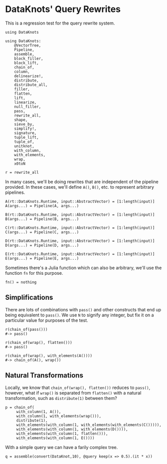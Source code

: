 # DataKnots' Query Rewrites

This is a regression test for the query rewrite system.

    using DataKnots

    using DataKnots:
        @VectorTree,
        Pipeline,
        assemble,
        block_filler,
        block_lift,
        chain_of,
        column,
        delinearize!,
        distribute,
        distribute_all,
        filler,
        flatten,
        lift,
        linearize,
        null_filler,
        pass,
        rewrite_all,
        shape,
        sieve_by,
        simplify!,
        signature,
        tuple_lift,
        tuple_of,
        unitknot,
        with_column,
        with_elements,
        wrap,
        x0toN

    r = rewrite_all

In many cases, we'll be doing rewrites that are independent of the
pipeline provided. In these cases, we'll define `A()`, `B()`, etc.  to
represent arbitrary pipelines.

    A(rt::DataKnots.Runtime, input::AbstractVector) = [1:length(input)]
    A(args...) = Pipeline(A, args...)

    B(rt::DataKnots.Runtime, input::AbstractVector) = [1:length(input)]
    B(args...) = Pipeline(B, args...)

    C(rt::DataKnots.Runtime, input::AbstractVector) = [1:length(input)]
    C(args...) = Pipeline(C, args...)

    D(rt::DataKnots.Runtime, input::AbstractVector) = [1:length(input)]
    D(args...) = Pipeline(D, args...)

    E(rt::DataKnots.Runtime, input::AbstractVector) = [1:length(input)]
    E(args...) = Pipeline(E, args...)

Sometimes there's a Julia function which can also be arbitrary, we'll
use the function `fn` for this purpose.

    fn() = nothing

## Simplifications

There are lots of combinations with `pass()` and other constructs that
end up being equivalent to `pass()`. We use `N` to signify any integer,
but fix it on a particular value for purposes of the test.

    r(chain_of(pass()))
    #-> pass()

    r(chain_of(wrap(), flatten()))
    #-> pass()

    r(chain_of(wrap(), with_elements(A())))
    #-> chain_of(A(), wrap())

## Natural Transformations

Locally, we know that `chain_of(wrap(), flatten())` reduces to `pass()`,
however, what if `wrap()` is separated from `flatten()` with a natural
transformation, such as `distribute(1)` between them?

    p = chain_of(
         with_column(1, A()),
         with_column(1, with_elements(wrap())),
         distribute(1),
         with_elements(with_column(1, with_elements(with_elements(C())))),
         with_elements(with_column(1, with_elements(D()))),
         with_elements(with_column(1, flatten())),
         with_elements(with_column(1, E())))

With a simple query we can have a farily complex tree.

    q = assemble(convert(DataKnot,10), @query keep(x => 0.5).(it * x))


